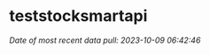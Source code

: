 
<!-- README.md is generated from README.Rmd. Please edit that file -->

# teststocksmartapi

*Date of most recent data pull: 2023-10-09 06:42:46*
